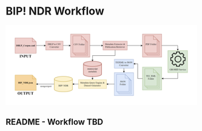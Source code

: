 # BIP! NDR Workflow

![Workflow](/img/DBLP_dataset_pipeline-diagram_colored_simplified_stretched_flipped_ABSTRACTION_w_bg.png) 

## README - Workflow TBD
